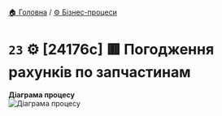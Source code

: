 ﻿[🏠 Головна](../../../README.MD) / [⚙️ Бізнес-процеси](../../README.MD) 

# `23` ⚙️ [24176c] 🟥 Погодження рахунків по запчастинам

**Діаграма процесу**  
![Діаграма процесу](./Pictures/ProcDiagram.png)